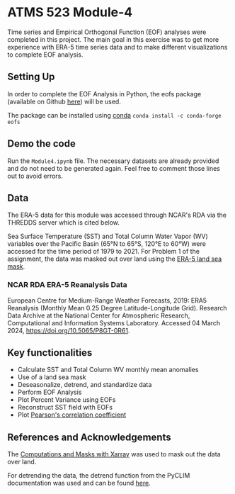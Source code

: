 # ATMS 523 Module-4

Time series and Empirical Orthogonal Function (EOF) analyses were completed in this project. The main goal in this exercise was to get more experience with ERA-5 time series data and to make different visualizations to complete EOF analysis.

## Setting Up
In order to complete the EOF Analysis in Python, the eofs package (available on Github [here](https://github.com/ajdawson/eofs)) will be used. 

The package can be installed using [conda](https://docs.conda.io/projects/conda/en/latest/)
```conda install -c conda-forge eofs```

## Demo the code
Run the ```Module4.ipynb``` file. The necessary datasets are already provided and do not need to be generated again. Feel free to comment those lines out to avoid errors.

## Data
The ERA-5 data for this module was accessed through NCAR's RDA via the THREDDS server which is cited below.

Sea Surface Temperature (SST) and Total Column Water Vapor (WV) variables over the Pacific Basin (65°N to 65°S, 120°E to 60°W) were accessed for the time period of 1979 to 2021. For Problem 1 of the assignment, the data was masked out over land using the [ERA-5 land sea mask](https://thredds.rda.ucar.edu/thredds/catalog/files/g/ds633.0/e5.oper.invariant/197901/catalog.html?dataset=files/g/ds633.0/e5.oper.invariant/197901/e5.oper.invariant.128_172_lsm.ll025sc.1979010100_1979010100.nc).

### NCAR RDA ERA-5 Reanalysis Data
European Centre for Medium-Range Weather Forecasts, 2019: ERA5 Reanalysis (Monthly Mean 0.25 Degree Latitude-Longitude Grid). Research Data Archive at the National Center for Atmospheric Research, Computational and Information Systems Laboratory. Accessed 04 March 2024, https://doi.org/10.5065/P8GT-0R61.

## Key functionalities
- Calculate SST and Total Column WV monthly mean anomalies
- Use of a land sea mask
- Deseasonalize, detrend, and standardize data
- Perform EOF Analysis
- Plot Percent Variance using EOFs
- Reconstruct SST field with EOFs
- Plot [Pearson's correlation coefficient](https://docs.xarray.dev/en/stable/generated/xarray.corr.html)

## References and Acknowledgements
The  [Computations and Masks with Xarray](https://foundations.projectpythia.org/core/xarray/computation-masking.html#overview) was used to mask out the data over land.

For detrending the data, the detrend function from the PyCLIM documentation was used and can be found [here](https://climate.usu.edu/people/yoshi/pyclm101/monthly.html).